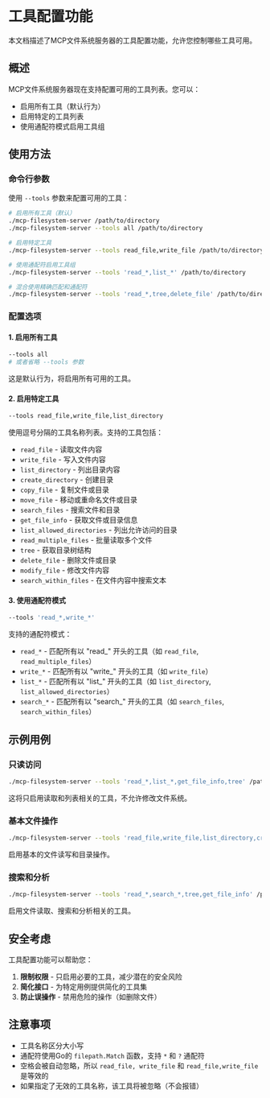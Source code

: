 # 工具配置功能

本文档描述了MCP文件系统服务器的工具配置功能，允许您控制哪些工具可用。

## 概述

MCP文件系统服务器现在支持配置可用的工具列表。您可以：

- 启用所有工具（默认行为）
- 启用特定的工具列表
- 使用通配符模式启用工具组

## 使用方法

### 命令行参数

使用 `--tools` 参数来配置可用的工具：

```bash
# 启用所有工具（默认）
./mcp-filesystem-server /path/to/directory
./mcp-filesystem-server --tools all /path/to/directory

# 启用特定工具
./mcp-filesystem-server --tools read_file,write_file /path/to/directory

# 使用通配符启用工具组
./mcp-filesystem-server --tools 'read_*,list_*' /path/to/directory

# 混合使用精确匹配和通配符
./mcp-filesystem-server --tools 'read_*,tree,delete_file' /path/to/directory
```

### 配置选项

#### 1. 启用所有工具

```bash
--tools all
# 或者省略 --tools 参数
```

这是默认行为，将启用所有可用的工具。

#### 2. 启用特定工具

```bash
--tools read_file,write_file,list_directory
```

使用逗号分隔的工具名称列表。支持的工具包括：

- `read_file` - 读取文件内容
- `write_file` - 写入文件内容
- `list_directory` - 列出目录内容
- `create_directory` - 创建目录
- `copy_file` - 复制文件或目录
- `move_file` - 移动或重命名文件或目录
- `search_files` - 搜索文件和目录
- `get_file_info` - 获取文件或目录信息
- `list_allowed_directories` - 列出允许访问的目录
- `read_multiple_files` - 批量读取多个文件
- `tree` - 获取目录树结构
- `delete_file` - 删除文件或目录
- `modify_file` - 修改文件内容
- `search_within_files` - 在文件内容中搜索文本

#### 3. 使用通配符模式

```bash
--tools 'read_*,write_*'
```

支持的通配符模式：

- `read_*` - 匹配所有以 "read_" 开头的工具（如 `read_file`, `read_multiple_files`）
- `write_*` - 匹配所有以 "write_" 开头的工具（如 `write_file`）
- `list_*` - 匹配所有以 "list_" 开头的工具（如 `list_directory`, `list_allowed_directories`）
- `search_*` - 匹配所有以 "search_" 开头的工具（如 `search_files`, `search_within_files`）

## 示例用例

### 只读访问

```bash
./mcp-filesystem-server --tools 'read_*,list_*,get_file_info,tree' /path/to/directory
```

这将只启用读取和列表相关的工具，不允许修改文件系统。

### 基本文件操作

```bash
./mcp-filesystem-server --tools 'read_file,write_file,list_directory,create_directory' /path/to/directory
```

启用基本的文件读写和目录操作。

### 搜索和分析

```bash
./mcp-filesystem-server --tools 'read_*,search_*,tree,get_file_info' /path/to/directory
```

启用文件读取、搜索和分析相关的工具。

## 安全考虑

工具配置功能可以帮助您：

1. **限制权限** - 只启用必要的工具，减少潜在的安全风险
2. **简化接口** - 为特定用例提供简化的工具集
3. **防止误操作** - 禁用危险的操作（如删除文件）

## 注意事项

- 工具名称区分大小写
- 通配符使用Go的 `filepath.Match` 函数，支持 `*` 和 `?` 通配符
- 空格会被自动忽略，所以 `read_file, write_file` 和 `read_file,write_file` 是等效的
- 如果指定了无效的工具名称，该工具将被忽略（不会报错）